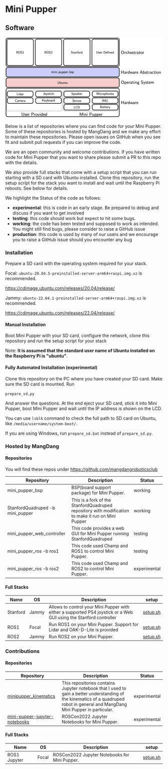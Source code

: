# Mini Pupper

## Software

![High level architecture](./docs/images/hla.png)

Below is a list of repositories where you can find code for your Mini Pupper. Some of these repositories is hosted by MangDang and we make any effort to maintain these repositories. Please open issues on GitHub when you see fit and submit pull requests if you can improve the code.

We are an open community and welcome contributions. If you have written code for Mini Pupper that you want to share please submit a PR to this repo with the details.

We also provide full stacks that come with a setup script that you can run starting with a SD card with Ubuntu installed. Clone this repository, run the setup script for the stack you want to install and wait until the Raspberry Pi reboots. See below for details.

We highlight the Status of the code as follows:

- **experimental**: this is code in an early stage. Be prepared to debug and discuss if you want to get involved
- **testing**: this code should work but expect to hit some bugs. 
- **working**: the code has been tested and supposed to work as intended. You might still find bugs, please consider to raise a GitHub issue
- **production**: this code is used by many of our users and we encourage you to raise a GitHub issue should you encounter any bug

### Installation

Prepare a SD card with the operating system required for your stack. 

Focal: `ubuntu-20.04.5-preinstalled-server-arm64+raspi.img.xz` is recommended.

https://cdimage.ubuntu.com/releases/20.04/release/

Jammy: `ubuntu-22.04.1-preinstalled-server-arm64+raspi.img.xz` is recommended.

https://cdimage.ubuntu.com/releases/22.04/release/

#### Manual Installation

Boot Mini Pupper with your SD card, configure the network, clone this repository and run the setup script for your stack

Note: __It is assumed that the standard user name of Ubuntu installed on the Raspberry Pi is "ubuntu"__.

#### Fully Automated Installation (experimental)

Clone this repository on the PC where you have created your SD card. Make sure the SD card is mounted. Run

```
prepare_sd.py
```

And answer the questions. At the end eject your SD card, stick it into Mini Pupper, boot Mini Pupper and wait until the IP address is shown on the LCD.

You can use `lsblk` command to check the full path to SD card on Ubuntu, like `/media/username/system-boot/`.

If you are using Windows, run `prepare_sd.bat` instead of `prepare_sd.py`.

### Hosted by MangDang

#### Repositories

You will find these repos under https://github.com/mangdangroboticsclub

| Repository                       | Description                                                                                        | Status       |
| ---                              | ---                                                                                                | ---          |
| mini_pupper_bsp                  | BSP(board support package) for Mini Pupper.                                                        | working      |
| StanfordQuadruped -b mini_pupper | This is a fork of the StanfordQuadruped repository with modification to make it run on Mini Pupper | working      |
| mini_pupper_web_controller       | This code provides a web GUI for Mini Pupper running StanfordQuadruped                             | testing      |
| mini_pupper_ros -b ros1          | This code used Champ and ROS1 to control Mini Pupper.                                              | testing      |
| mini_pupper_ros -b ros2          | This code used Champ and ROS2 to control Mini Pupper.                                              | experimental |

#### Full Stacks

| Name     | OS    | Description                                                                                                        | setup                                               |
| ---      | ---   | ---                                                                                                                | ---                                                 |
| Stanford | Jammy | Allows to control your Mini Pupper with either a supported PS4 joystick or a Web GUI using the Stanford controller | [setup.sh](v1_bsp_stanford_web_controller/setup.sh) |
| ROS1     | Focal | Run ROS1 on your Mini Pupper. Support for Lidar and OAK-D-Lite is provided                                         | [setup.sh](v1_bsp_ros1/setup.sh)                    |
| ROS2     | Jammy | Run ROS2 on your Mini Pupper.                                                                                      | [setup.sh](v1_bsp_ros2/setup.sh)                    |

### Contributions

#### Repositories

| Repository                                                                               | Description                                                                                                                                                                      | Status       |
| ---                                                                                      | ---                                                                                                                                                                              | ---          |
| [minipupper_kinematics](https://github.com/hdumcke/minipupper_kinematics)                | This repositories contains Jupyter notebook that I used to gain a better understanding of the kinematics of a quadruped robot in general and MangDang Mini Pupper in particular. | experimental |
| [mini-pupper-jupyter-notebooks](https://github.com/Tiryoh/mini-pupper-jupyter-notebooks) | ROSCon2022 Jupyter Notebooks for Mini Pupper.                                                                                                                                    | experimental |

#### Full Stacks

| Name         | OS    | Description                                   | setup                                |
| ---          | ---   | ---                                           | ---                                  |
| ROS1 Jupyter | Focal | ROSCon2022 Jupyter Notebooks for Mini Pupper. | [setup.sh](v1_ros1_jupyter/setup.sh) |

